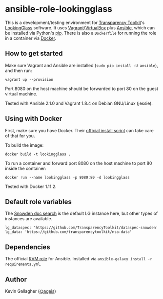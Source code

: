 ansible-role-lookingglass
=========================

This is a development/testing environment for [Transparency Toolkit](https://transparencytoolkit.org/)'s [LookingGlass](https://github.com/TransparencyToolkit/LookingGlass) software. It uses [Vagrant](https://www.vagrantup.com/downloads.html)/[VirtualBox](https://www.virtualbox.org/wiki/Linux_Downloads) plus [Ansible](https://www.ansible.com/), which can be installed via Python's [pip](https://bootstrap.pypa.io/get-pip.py). There is also a `Dockerfile` for running the role in a container via [Docker](https://www.docker.com/).

How to get started
------------------

Make sure Vagrant and Ansible are installed (`sudo pip install -U ansible`), and then run:

    vagrant up --provision

Port 8080 on the host machine should be forwarded to port 80 on the guest virtual machine.

Tested with Ansible 2.1.0 and Vagrant 1.8.4 on Debian GNU/Linux (jessie).

Using with Docker
-----------------

First, make sure you have Docker. Their [official install script](https://get.docker.com) can take care of that for you.

To build the image:

    docker build -t lookingglass .

To run a container and forward port 8080 on the host machine to port 80 inside the container:

    docker run --name lookingglass -p 8080:80 -d lookingglass

Tested with Docker 1.11.2.

Default role variables
----------------------

The [Snowden doc search](https://search.edwardsnowden.com/) is the default LG instance here, but other types of instances are available.

    lg_dataspec: 'https://github.com/TransparencyToolkit/dataspec-snowden'
    lg_data: 'https://github.com/transparencytoolkit/nsa-data'

Dependencies
------------

The official [RVM role](https://github.com/rvm/rvm1-ansible) for Ansible. Installed via `ansible-galaxy install -r requirements.yml`.

Author
------

Kevin Gallagher ([@ageis](https://twitter.com/ageis))

